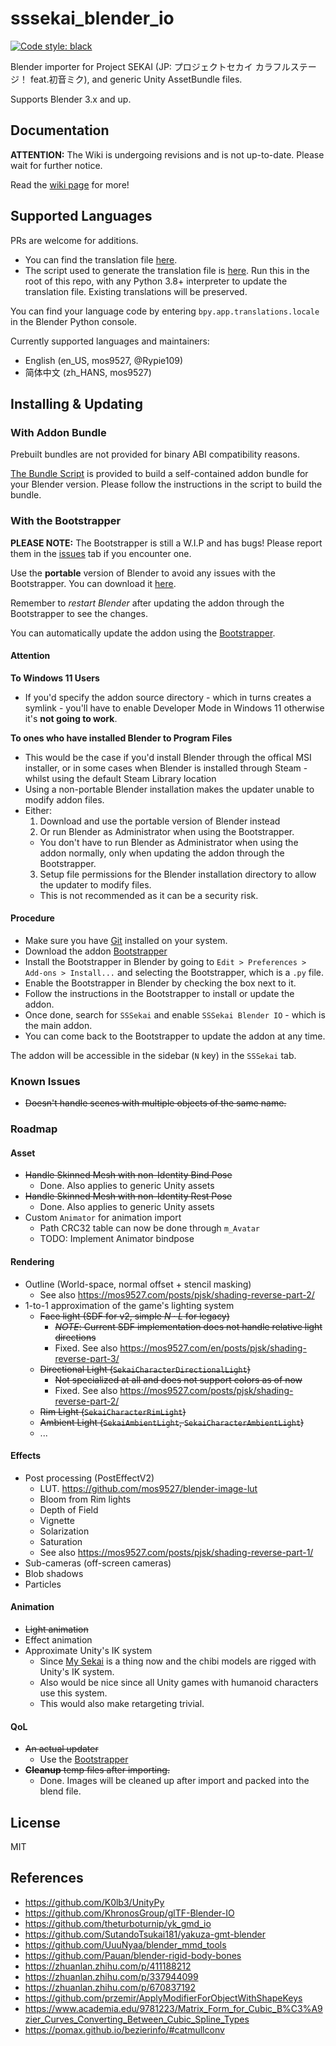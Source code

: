 # sssekai_blender_io
[![Code style: black](https://img.shields.io/badge/code%20style-black-000000.svg)](https://github.com/psf/black)

Blender importer for Project SEKAI (JP: プロジェクトセカイ カラフルステージ！ feat.初音ミク), and generic Unity AssetBundle files.

Supports Blender 3.x and up.

## Documentation
**ATTENTION:** The Wiki is undergoing revisions and is not up-to-date. Please wait for further notice.

Read the [wiki page](https://github.com/mos9527/sssekai_blender_io/wiki) for more!

## Supported Languages
PRs are welcome for additions. 
- You can find the translation file [here](https://github.com/mos9527/sssekai_blender_io/tree/master/translations.py).
- The script used to generate the translation file is [here](https://github.com/mos9527/sssekai_blender_io/tree/master/translations_codegen.py). Run this in the root of this repo, with any Python 3.8+ interpreter to update the translation file. Existing translations will be preserved.

You can find your language code by entering `bpy.app.translations.locale` in the Blender Python console.

Currently supported languages and maintainers:
- English (en_US, mos9527, @Rypie109)
- 简体中文 (zh_HANS, mos9527)

## Installing & Updating
### With Addon Bundle
Prebuilt bundles are not provided for binary ABI compatibility reasons. 

[The Bundle Script](https://github.com/mos9527/sssekai_blender_io/blob/master/bundle.py) is provided to build a self-contained addon bundle for your Blender version. Please follow the instructions in the script to build the bundle.

### With the Bootstrapper
**PLEASE NOTE:**
The Bootstrapper is still a W.I.P and has bugs! Please report them in the [issues](https://github.com/mos9527/sssekai_blender_io/issues) tab if you encounter one.

Use the **portable** version of Blender to avoid any issues with the Bootstrapper. You can download it [here](https://www.blender.org/download/).

Remember to *restart Blender* after updating the addon through the Bootstrapper to see the changes.

You can automatically update the addon using the [Bootstrapper](https://github.com/mos9527/sssekai_blender_io/blob/master/bootstrap.py).

#### Attention
**To Windows 11 Users** 
- If you'd specify the addon source directory - which in turns creates a symlink - you'll have to enable Developer Mode in Windows 11 otherwise it's **not going to work**.

**To ones who have installed Blender to Program Files**
- This would be the case if you'd install Blender through the offical MSI installer, or in some cases when Blender is installed through Steam - whilst using the default Steam Library location <sigh>
- Using a non-portable Blender installation makes the updater unable to modify addon files.
- Either:
  1. Download and use the portable version of Blender instead <as-you-should>
  2. Or run Blender as Administrator when using the Bootstrapper.
    - You don't have to run Blender as Administrator when using the addon normally, only when updating the addon through the Bootstrapper.
  3. Setup file permissions for the Blender installation directory to allow the updater to modify files.
    - This is not recommended as it can be a security risk.
#### Procedure
- Make sure you have [Git](https://git-scm.com/downloads) installed on your system.
- Download the addon [Bootstrapper](https://github.com/mos9527/sssekai_blender_io/blob/master/bootstrap.py)
- Install the Bootstrapper in Blender by going to `Edit > Preferences > Add-ons > Install...` and selecting the Bootstrapper, which is a `.py` file.
- Enable the Bootstrapper in Blender by checking the box next to it.
- Follow the instructions in the Bootstrapper to install or update the addon.
- Once done, search for `SSSekai` and enable `SSSekai Blender IO` - which is the main addon.
- You can come back to the Bootstrapper to update the addon at any time.

The addon will be accessible in the sidebar (`N` key) in the `SSSekai` tab.

### Known Issues
- ~~Doesn't handle scenes with multiple objects of the same name.~~

### Roadmap
#### Asset
- ~~Handle Skinned Mesh with non-Identity Bind Pose~~
  - Done. Also applies to generic Unity assets
- ~~Handle Skinned Mesh with non-Identity Rest Pose~~
  - Done. Also applies to generic Unity assets
- Custom `Animator` for animation import
  - Path CRC32 table can now be done through `m_Avatar`
  - TODO: Implement Animator bindpose
#### Rendering
- Outline (World-space, normal offset + stencil masking)
  - See also https://mos9527.com/posts/pjsk/shading-reverse-part-2/
- 1-to-1 approximation of the game's lighting system
  - ~~Face light (SDF for v2, simple $N \cdot L$ for legacy)~~
    - ~~*NOTE*: Current SDF implementation does not handle relative light directions~~
    - Fixed. See also https://mos9527.com/en/posts/pjsk/shading-reverse-part-3/
  - ~~Directional Light (`SekaiCharacterDirectionalLight`)~~
    - ~~Not specialized at all and does not support colors as of now~~
    - Fixed. See also https://mos9527.com/posts/pjsk/shading-reverse-part-2/
  - ~~Rim Light (`SekaiCharacterRimLight`)~~
  - ~~Ambient Light (`SekaiAmbientLight`, `SekaiCharacterAmbientLight`)~~
  - ...
#### Effects
- Post processing (PostEffectV2)
  - LUT. https://github.com/mos9527/blender-image-lut
  - Bloom from Rim lights
  - Depth of Field
  - Vignette
  - Solarization
  - Saturation
  - See also https://mos9527.com/posts/pjsk/shading-reverse-part-1/
- Sub-cameras (off-screen cameras)
- Blob shadows
- Particles
#### Animation
- ~~Light animation~~
- Effect animation
- Approximate Unity's IK system
  - Since [My Sekai](https://pjsekai.sega.jp/news/archive/index.html?hash=ecca5cb23ea530edb669fc0d2ae302fd0f374a4b) is a thing now and the chibi models are rigged with Unity's IK system.  
  - Also would be nice since all Unity games with humanoid characters use this system.
  - This would also make retargeting trivial.
#### QoL
- ~~An actual updater~~
  - Use the [Bootstrapper](https://github.com/mos9527/sssekai_blender_io/blob/master/bootstrap.py)
- ~~**Cleanup** temp files after importing.~~
  - Done. Images will be cleaned up after import and packed into the blend file.
## License
MIT

## References
- https://github.com/K0lb3/UnityPy
- https://github.com/KhronosGroup/glTF-Blender-IO
- https://github.com/theturboturnip/yk_gmd_io
- https://github.com/SutandoTsukai181/yakuza-gmt-blender
- https://github.com/UuuNyaa/blender_mmd_tools
- https://github.com/Pauan/blender-rigid-body-bones
- https://zhuanlan.zhihu.com/p/411188212
- https://zhuanlan.zhihu.com/p/337944099
- https://zhuanlan.zhihu.com/p/670837192
- https://github.com/przemir/ApplyModifierForObjectWithShapeKeys
- https://www.academia.edu/9781223/Matrix_Form_for_Cubic_B%C3%A9zier_Curves_Converting_Between_Cubic_Spline_Types
- https://pomax.github.io/bezierinfo/#catmullconv